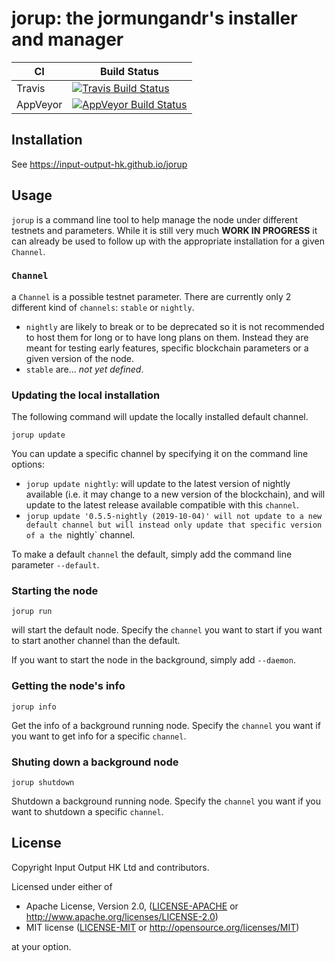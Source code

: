 # jorup: the jormungandr's installer and manager

| CI           | Build Status                                             |
|--------------|----------------------------------------------------------|
| Travis       | [![Travis Build Status][travis-badge]][travis-url]       |
| AppVeyor     | [![AppVeyor Build Status][appveyor-badge]][appveyor-url] |

## Installation

See https://input-output-hk.github.io/jorup

## Usage

`jorup` is a command line tool to help manage the node under different testnets
and parameters. While it is still very much **WORK IN PROGRESS** it can already
be used to follow up with the appropriate installation for a given `Channel`.

### `Channel`

a `Channel` is a possible testnet parameter. There are currently only 2 different
kind of `channels`: `stable` or `nightly`.

* `nightly` are likely to break or to be deprecated so it is not recommended to
  host them for long or to have long plans on them. Instead they are meant for
  testing early features, specific blockchain parameters or a given version of
  the node.
* `stable` are... _not yet defined_.

### Updating the local installation

The following command will update the locally installed default channel.

```jorup update```

You can update a specific channel by specifying it on the command line 
options:

* `jorup update nightly`: will update to the latest version of nightly available
  (i.e. it may change to a new version of the blockchain), and will update to the
  latest release available compatible with this `channel`.
* `jorup update '0.5.5-nightly (2019-10-04)' will not update to a new default channel
  but will instead only update that specific version of a the `nightly` channel.

To make a default `channel` the default, simply add the command line parameter `--default`.

### Starting the node

```jorup run```

will start the default node. Specify the `channel` you want to start if you want to start
another channel than the default.

If you want to start the node in the background, simply add `--daemon`.


### Getting the node's info

```jorup info```

Get the info of a background running node. Specify the `channel` you want if you want to get
info for a specific `channel`.

### Shuting down a background node

```jorup shutdown```

Shutdown a background running node. Specify the `channel` you want if you want to shutdown
a specific `channel`.

## License

Copyright Input Output HK Ltd and contributors.

Licensed under either of

* Apache License, Version 2.0, ([LICENSE-APACHE](LICENSE-APACHE) or http://www.apache.org/licenses/LICENSE-2.0)
* MIT license ([LICENSE-MIT](LICENSE-MIT) or http://opensource.org/licenses/MIT)

at your option.

<!-- Badges -->
[travis-url]: https://travis-ci.org/input-output-hk/jorup
[travis-badge]: https://travis-ci.org/input-output-hk/jorup.svg?branch=master
[appveyor-url]: https://ci.appveyor.com/project/NicolasDP/jorup
[appveyor-badge]: https://ci.appveyor.com/api/projects/status/github/input-output-hk/jorup?svg=true
